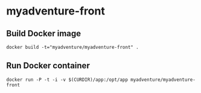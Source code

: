 # myadventure-front

## Build Docker image
```
docker build -t="myadventure/myadventure-front" .
```

## Run Docker container
```
docker run -P -t -i -v $(CURDIR)/app:/opt/app myadventure/myadventure-front
```
